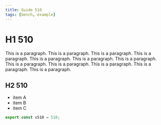 ```yaml
---
title: Guide 510
tags: [bench, example]
---
```


# H1 510

This is a paragraph. This is a paragraph. This is a paragraph. This is a paragraph. This is a paragraph. This is a paragraph. This is a paragraph. This is a paragraph. This is a paragraph. This is a paragraph. This is a paragraph. This is a paragraph. 

## H2 510

- item A
- item B
- item C

```ts
export const v510 = 510;
```